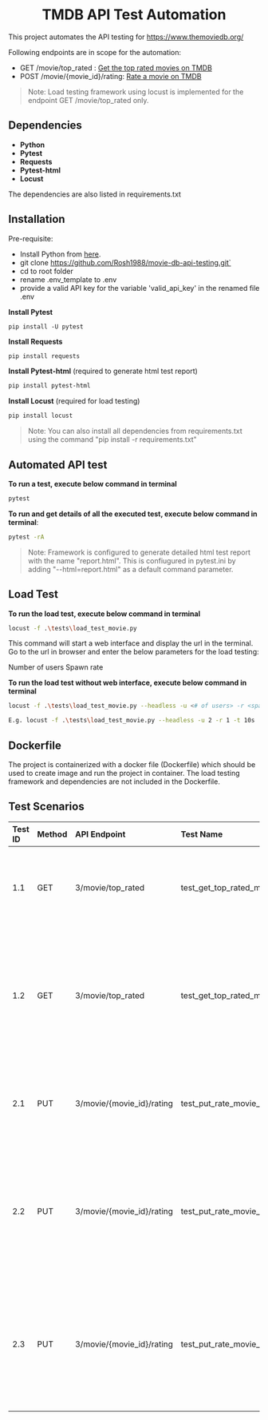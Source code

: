 <h1 align="center">TMDB API Test Automation</h1>

This project automates the API testing for https://www.themoviedb.org/

Following endpoints are in scope for the automation:

- GET /movie/top_rated : [Get the top rated movies on TMDB](https://developers.themoviedb.org/3/movies/get-top-rated-movies "Get the top rated movies on TMDB")
- POST /movie/{movie_id}/rating: [Rate a movie on TMDB](https://developers.themoviedb.org/3/movies/rate-movie "Rate a movie on TMDB")

> Note: Load testing framework using locust is implemented for the endpoint GET /movie/top_rated only.

## Dependencies

* __Python__
* __Pytest__
* __Requests__
* __Pytest-html__
* __Locust__

The dependencies are also listed in requirements.txt

## Installation
Pre-requisite:
- Install Python from [here](https://www.python.org/downloads/ "here").
- git clone https://github.com/Rosh1988/movie-db-api-testing.git`
- cd to root folder
- rename .env_template to .env
- provide a valid API key for the variable 'valid_api_key' in the renamed file .env

__Install Pytest__
```shell
pip install -U pytest
```
__Install Requests__
```sh
pip install requests
```
__Install Pytest-html__ (required to generate html test report)
```sh
pip install pytest-html
```
__Install Locust__ (required for load testing)
```sh
pip install locust
```

> Note: You can also install all dependencies from requirements.txt using the command
"pip install -r requirements.txt"


## Automated API test

__To run a test, execute below command in terminal__

```sh
pytest
```

__To run and get details of all the executed test, execute below command in terminal__:
```sh
pytest -rA
```
> Note: Framework is configured to generate detailed html test report with the name "report.html". This is confiugured in pytest.ini by adding "--html=report.html" as a default command parameter.

## Load Test

__To run the load test, execute below command in terminal__

```sh
locust -f .\tests\load_test_movie.py
```
This command will start a web interface and display the url in the terminal. Go to the url in browser and enter the below parameters for the load testing:

Number of users
Spawn rate

__To run the load test without web interface, execute below command in terminal__

```sh
locust -f .\tests\load_test_movie.py --headless -u <# of users> -r <spawn rate> -t <total run time>

E.g. locust -f .\tests\load_test_movie.py --headless -u 2 -r 1 -t 10s
```

## Dockerfile

The project is containerized with a docker file (Dockerfile) which should be used to create image and run the project in container. The load testing framework and dependencies are not included in the Dockerfile.

## Test Scenarios

|Test ID   | Method | API Endpoint   | Test Name  |Test Steps   |Test Data   |Expected |
| :------------ | :------------ | :------------ | :------------ | :------------ | :------------ | :------------ |
|1.1   |GET |3/movie/top_rated   |test_get_top_rated_movies_status_code_200   |Provide Valid API Key   |valid_api_key   |The response contains status code 200 & status message "Success."   |
|1.2  |GET   |3/movie/top_rated   |test_get_top_rated_movies_status_code_401   |Provide invalid API key   |invalid_api_key   |The response contains status code 401 & status message "Invalid API key: You must be granted a valid key."   |
|2.1   |PUT   |3/movie/{movie_id}/rating   |test_put_rate_movie_status_code_201   |Provide valid API key & valid movie id   |valid_api_key, valid_movie_id   |The response contains status code 201 & status message "Success."   |
|2.2   |PUT   |3/movie/{movie_id}/rating   |test_put_rate_movie_status_code_401   |Provide invalid API key & valid movie id   |invalid_api_key, valid_movie_id   |The response contains status code 401 & status message "Invalid API key: You must be granted a valid key."   |
|2.3   |PUT   |3/movie/{movie_id}/rating   |test_put_rate_movie_status_code_404   |Provide valid API key & invalid movie id   |valid_api_key, invalid_movie_id   |The response contains status code 401 & status message "The resource you requested could not be found."   |



